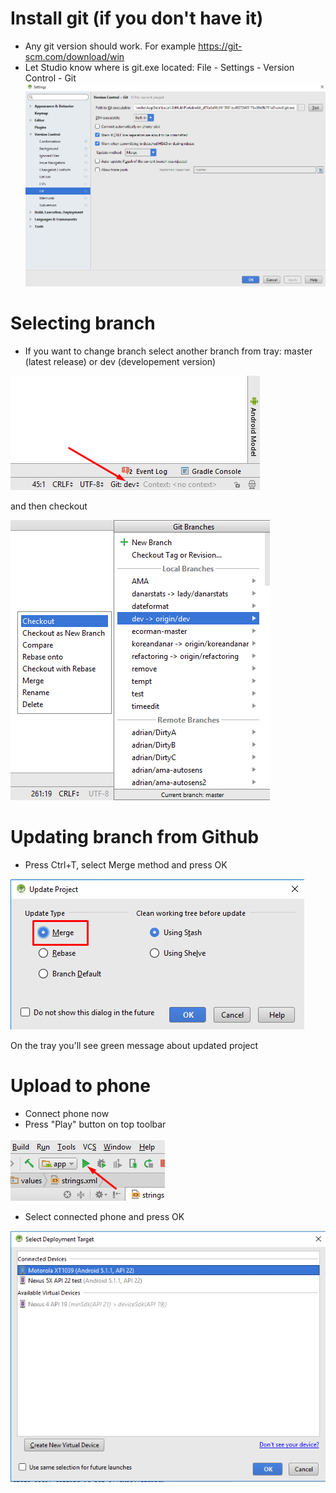 # Install git (if you don't have it)
* Any git version should work. For example https://git-scm.com/download/win
* Let Studio know where is git.exe located: File - Settings - Version Control - Git
![](images/git.png)


# Selecting branch
* If you want to change branch select another branch from tray: master (latest release) or dev (developement version)

![](images/branchintray.png)

and then checkout

![](images/checkout.png)

# Updating branch from Github
* Press Ctrl+T, select Merge method and press OK

![](images/merge.png)

On the tray you'll see green message about updated project

# Upload to phone
* Connect phone now
* Press "Play" button on top toolbar

![](images/play.png)

* Select connected phone and press OK

![](images/connectedphone.png)


